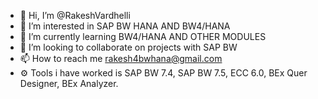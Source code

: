 - 👋 Hi, I’m @RakeshVardhelli
- 👀 I’m interested in SAP BW HANA AND BW4/HANA
- 🌱 I’m currently learning BW4/HANA AND OTHER MODULES
- 💞️ I’m looking to collaborate on projects with SAP BW 
- 📫 How to reach me rakesh4bwhana@gmail.com
- ⚙  Tools i have worked is SAP BW 7.4, SAP BW 7.5, ECC 6.0, BEx Quer Designer, BEx Analyzer.


<!---
RakeshVardhelli/RakeshVardhelli is a ✨ special ✨ repository because its `README.md` (this file) appears on your GitHub profile.
You can click the Preview link to take a look at your changes.
--->
